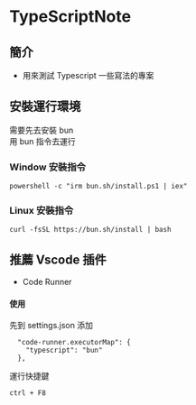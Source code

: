 # TypeScriptNote

## 簡介

- 用來測試 Typescript 一些寫法的專案

## 安裝運行環境

需要先去安裝 bun  
用 bun 指令去運行

### Window 安裝指令

```sh=
powershell -c "irm bun.sh/install.ps1 | iex"
```

### Linux 安裝指令

```sh=
curl -fsSL https://bun.sh/install | bash
```

## 推薦 Vscode 插件

- Code Runner

#### 使用

先到 settings.json 添加

```
  "code-runner.executorMap": {
    "typescript": "bun"
  },
```

運行快捷鍵

```
ctrl + F8
```

